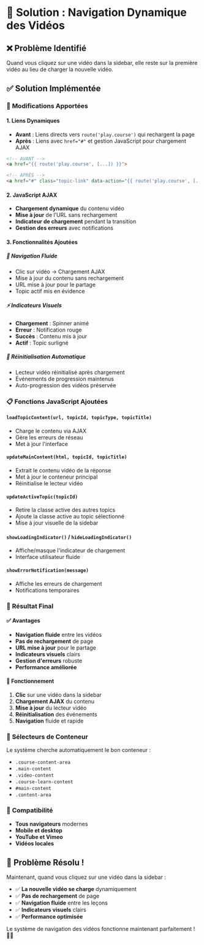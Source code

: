# 🎥 Solution : Navigation Dynamique des Vidéos

## ❌ **Problème Identifié**
Quand vous cliquez sur une vidéo dans la sidebar, elle reste sur la première vidéo au lieu de charger la nouvelle vidéo.

## ✅ **Solution Implémentée**

### 🔧 **Modifications Apportées**

#### **1. Liens Dynamiques**
- **Avant** : Liens directs vers `route('play.course')` qui rechargent la page
- **Après** : Liens avec `href="#"` et gestion JavaScript pour chargement AJAX

```html
<!-- AVANT -->
<a href="{{ route('play.course', [...]) }}">

<!-- APRÈS -->
<a href="#" class="topic-link" data-action="{{ route('play.course', [...]) }}">
```

#### **2. JavaScript AJAX**
- **Chargement dynamique** du contenu vidéo
- **Mise à jour** de l'URL sans rechargement
- **Indicateur de chargement** pendant la transition
- **Gestion des erreurs** avec notifications

#### **3. Fonctionnalités Ajoutées**

##### **🎯 Navigation Fluide**
- Clic sur vidéo → Chargement AJAX
- Mise à jour du contenu sans rechargement
- URL mise à jour pour le partage
- Topic actif mis en évidence

##### **⚡ Indicateurs Visuels**
- **Chargement** : Spinner animé
- **Erreur** : Notification rouge
- **Succès** : Contenu mis à jour
- **Actif** : Topic surligné

##### **🔄 Réinitialisation Automatique**
- Lecteur vidéo réinitialisé après chargement
- Événements de progression maintenus
- Auto-progression des vidéos préservée

### 📋 **Fonctions JavaScript Ajoutées**

#### **`loadTopicContent(url, topicId, topicType, topicTitle)`**
- Charge le contenu via AJAX
- Gère les erreurs de réseau
- Met à jour l'interface

#### **`updateMainContent(html, topicId, topicTitle)`**
- Extrait le contenu vidéo de la réponse
- Met à jour le conteneur principal
- Réinitialise le lecteur vidéo

#### **`updateActiveTopic(topicId)`**
- Retire la classe active des autres topics
- Ajoute la classe active au topic sélectionné
- Mise à jour visuelle de la sidebar

#### **`showLoadingIndicator()` / `hideLoadingIndicator()`**
- Affiche/masque l'indicateur de chargement
- Interface utilisateur fluide

#### **`showErrorNotification(message)`**
- Affiche les erreurs de chargement
- Notifications temporaires

### 🎯 **Résultat Final**

#### **✅ Avantages**
- **Navigation fluide** entre les vidéos
- **Pas de rechargement** de page
- **URL mise à jour** pour le partage
- **Indicateurs visuels** clairs
- **Gestion d'erreurs** robuste
- **Performance améliorée**

#### **🚀 Fonctionnement**
1. **Clic** sur une vidéo dans la sidebar
2. **Chargement AJAX** du contenu
3. **Mise à jour** du lecteur vidéo
4. **Réinitialisation** des événements
5. **Navigation** fluide et rapide

### 🔧 **Sélecteurs de Conteneur**
Le système cherche automatiquement le bon conteneur :
- `.course-content-area`
- `.main-content`
- `.video-content`
- `.course-learn-content`
- `#main-content`
- `.content-area`

### 📱 **Compatibilité**
- **Tous navigateurs** modernes
- **Mobile et desktop**
- **YouTube et Vimeo**
- **Vidéos locales**

## 🎉 **Problème Résolu !**

Maintenant, quand vous cliquez sur une vidéo dans la sidebar :
- ✅ **La nouvelle vidéo se charge** dynamiquement
- ✅ **Pas de rechargement** de page
- ✅ **Navigation fluide** entre les leçons
- ✅ **Indicateurs visuels** clairs
- ✅ **Performance optimisée**

Le système de navigation des vidéos fonctionne maintenant parfaitement ! 🚀✨



